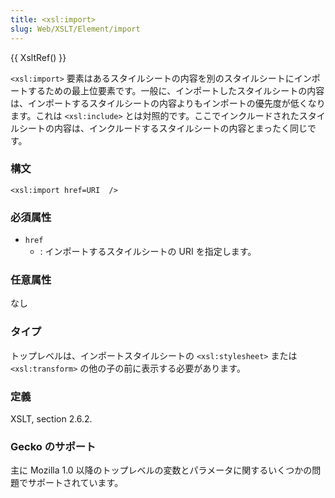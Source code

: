 ```yaml
---
title: <xsl:import>
slug: Web/XSLT/Element/import
---
```


{{ XsltRef() }}

`<xsl:import>` 要素はあるスタイルシートの内容を別のスタイルシートにインポートするための最上位要素です。一般に、インポートしたスタイルシートの内容は、インポートするスタイルシートの内容よりもインポートの優先度が低くなります。これは `<xsl:include>` とは対照的です。ここでインクルードされたスタイルシートの内容は、インクルードするスタイルシートの内容とまったく同じです。

### 構文

```
<xsl:import href=URI  />
```

### 必須属性

- `href`
  - : インポートするスタイルシートの URI を指定します。

### 任意属性

なし

### タイプ

トップレベルは、インポートスタイルシートの `<xsl:stylesheet>` または `<xsl:transform>` の他の子の前に表示する必要があります。

### 定義

XSLT, section 2.6.2.

### Gecko のサポート

主に Mozilla 1.0 以降のトップレベルの変数とパラメータに関するいくつかの問題でサポートされています。
